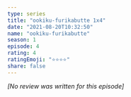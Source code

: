 ```yaml
---
type: series
title: "ookiku-furikabutte 1x4"
date: "2021-08-20T10:32:50"
name: "ookiku-furikabutte"
season: 1
episode: 4
rating: 4
ratingEmoji: "⭐️⭐️⭐️⭐️"
share: false
---
```


*[No review was written for this episode]*
